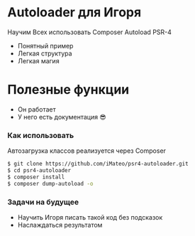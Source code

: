 # Autoloader для Игоря

Научим Всех использовать Composer Autoload PSR-4

  - Понятный пример
  - Легкая структура
  - Легкая магия

# Полезные функции

  - Он работает
  - У него есть документация 😎

### Как использовать

Автозагрузка классов реализуется через Composer

```sh
$ git clone https://github.com/iMateo/psr4-autoloader.git
$ cd psr4-autoloader
$ composer install
$ composer dump-autoload -o
```
### Задачи на будущее

 - Научить Игоря писать такой код без подсказок
 - Наслаждаться результатом